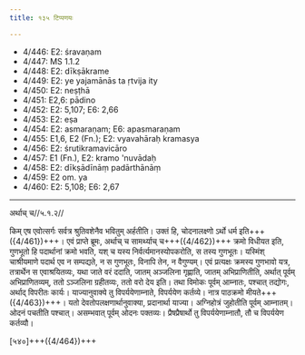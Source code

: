 ```yaml
---
title: १३५ टिप्पणयः

---
```

- 4/446: E2: śravaṇam
- 4/447: MS 1.1.2
- 4/448: E2: dīkṣākrame
- 4/449: E2: ye yajamānās ta ṛtvija ity
- 4/450: E2: neṣṭhā
- 4/451: E2,6: pādino
- 4/452: E2: 5,107; E6: 2,66
- 4/453: E2: eṣa
- 4/454: E2: asmaraṇam; E6: apasmaraṇam
- 4/455: E1,6, E2 (Fn.); E2: vyavahāraḥ kramasya
- 4/456: E2: śrutikramavicāro
- 4/457: E1 (Fn.), E2: kramo 'nuvādaḥ
- 4/458: E2: dīkṣādīnāṃ padārthānāṃ
- 4/459: E2 om. ya
- 4/460: E2: 5,108; E6: 2,67

____________________________________________


अर्थाच् च//५.१.२//

किम् एष एवोत्सर्गः सर्वत्र श्रुतिवशेनैव भवितुम् अर्हतीति। उक्तं हि, चोदनालक्ष्णो ऽर्थो धर्म इति+++({4/461})+++।
एवं प्राप्ते ब्रूमः, अर्थाच् च सामर्थ्याच् च+++({4/462})+++ क्रमो विधीयत इति, गुणभूतो हि पदार्थानां क्रमो भवति, यश् च यस्य निर्वर्त्यमानस्योपकरोति, स तस्य गुणभूतः। यस्मिंश् चाश्रीयमाणे पदार्थ एव न सम्पद्यते, न स गुणभूतः, विनापि तेन, न वैगुण्यम्। एवं प्रत्यक्षः क्रमस्य गुणभावो यत्र, तत्रार्थेन स एवाश्रयितव्यः, यथा जाते वरं ददाति, जातम् अञ्जलिना गृह्णाति, जातम् अभिप्राणितीति, अर्थात् पूर्वम् अभिप्राणितव्यम्, ततो ऽञ्जलिना ग्रहीतव्यः, ततो वरो देय इति। तथा विमोकः पूर्वम् आम्नातः, पश्चात् तद्योगः, अर्थाद् विपरीतः कार्यः। याज्यानुवाक्ये तु विपर्ययेणाम्नाते, विपर्ययेण कर्तव्ये। नात्र पाठक्रमो मीयते+++({4/463})+++। यतो देवतोपलक्षणार्थानुवाक्या, प्रदानार्था याज्या। अग्निहोत्रं जुहोतीति पूर्वम् आम्नातम्। ओदनं पचतीति पश्चात्। असम्भवात् पूर्वम् ओदनः पक्तव्यः। प्रैषप्रैषार्थो तु विपर्ययेणाम्नातौ, तौ च विपर्ययेण कर्तव्यौ।

[५४०]+++({4/464})+++
